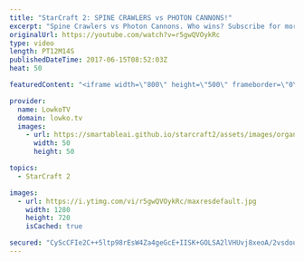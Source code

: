 ```yaml
---
title: "StarCraft 2: SPINE CRAWLERS vs PHOTON CANNONS!"
excerpt: "Spine Crawlers vs Photon Cannons. Who wins? Subscribe for more videos: http://lowko.tv/youtube Battlecruisers for breakfast: https://goo.gl/JYKAEC  A crazy match of Protoss vs Zerg where both players decide to open up with tons of static defense, on the other side of the map.  If you have an awesome"
originalUrl: https://youtube.com/watch?v=r5gwQVOykRc
type: video
length: PT12M14S
publishedDateTime: 2017-06-15T08:52:03Z
heat: 50

featuredContent: "<iframe width=\"800\" height=\"500\" frameborder=\"0\" src=\"https://www.youtube.com/embed/r5gwQVOykRc\" allow=\"accelerometer; autoplay; encrypted-media; gyroscope; picture-in-picture\" allowfullscreen></iframe>"

provider:
  name: LowkoTV
  domain: lowko.tv
  images:
    - url: https://smartableai.github.io/starcraft2/assets/images/organizations/lowko.tv-50x50.jpg
      width: 50
      height: 50

topics:
  - StarCraft 2

images:
  - url: https://i.ytimg.com/vi/r5gwQVOykRc/maxresdefault.jpg
    width: 1280
    height: 720
    isCached: true

secured: "CyScCFIe2C++5ltp98rEsW4Za4geGcE+IISK+GOLSA2lVHUvj8xeoA/2vsdouwHXQybjB3Wmcx/mIi4n/88owWa0ywSKMP6MvWWURj84WYx3c4sD0hFe81udiVBRiDL5Q7tov6UPpO5U11HOVla5KUG/z8A4pdatbdwTClDOdhu6qB/2cPBrWm5Tmweito9+n/8F5T30Ie7kqiup+n+xxlc4ZufICGuVnt2ZtQKJ4jHuKFlairxcWchrmjmYae5vEohQOJFDGYDm/rX9fUC9RVadIuuZqsmD74P+EI+ZwpuvS7A04LgS/RLciy12AHoes2mcHonRxHwdHhI65xhy6c7zj+gcVL7DTRC4ae80+Gqk7bxIFK+cBW8GEmhQS6xqt3YXDuhGsEOWmwAROIds1Ju1B69ZB5of6rocak8ab2R6RxxnPOAdMpTxMe5GHSL5;kwFThBULzRi58IovteV2Uw=="
---
```


